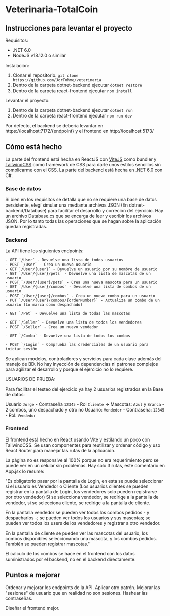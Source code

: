 # Veterinaria-TotalCoin

## Instrucciones para levantar el proyecto

Requisitos:

* .NET 6.0
* NodeJS v18.12.0 o similar

Instalación:

  1. Clonar el repositorio.
  `git clone https://github.com/JorTohme/veterinaria`
  2. Dentro de la carpeta dotnet-backend ejecutar `dotnet restore`
  3. Dentro de la carpeta react-frontend ejecutar `npm install`

Levantar el proyecto:

  1. Dentro de la carpeta dotnet-backend ejecutar `dotnet run`
  2. Dentro de la carpeta react-frontend ejecutar `npm run dev`

  Por defecto, el backend se debería levantar en https://localhost:7172/{endpoint} y el frontend en http://localhost:5173/

## Cómo está hecho

La parte del frontend está hecha en ReactJS con [ViteJS](https://vitejs.dev/) como bundler y [TailwindCSS](https://tailwindcss.com/) como framework de CSS para darle unos estilos sencillos sin complicarme con el CSS.
La parte del backend está hecha en .NET 6.0 con C#.

### Base de datos

Si bien en los requisitos se detalla que no se requiere una base de datos persistente, elegí simular una mediante archivos JSON (En dotnet-backend/Database) para facilitar el desarrollo y correción del ejercicio. Hay un archivo Database.cs que se encarga de leer y escribir los archivos JSON. Por lo tanto todas las operaciones que se hagan sobre la aplicación quedan registradas.

### Backend

La API tiene los siguientes endpoints:
  
    - GET `/User` - Devuelve una lista de todos usuarios 
    - POST `/User` - Crea un nuevo usuario
    - GET `/User/{user}` - Devuelve un usuario por su nombre de usuario
    - GET `/User/{user}/pets` - Devuelve una lista de mascotas de un usuario
    - POST `/User/{user}/pets` - Crea una nueva mascota para un usuario
    - GET `/User/{user}/combos` - Devuelve una lista de combos de un usuario
    - POST `/User/{user}/combos` - Crea un nuevo combo para un usuario
    - PUT `/User/{user}/combos/{orderNumber}` - Actualiza un combo de un usuario (Lo marca como despachado)

    - GET `/Pet` - Devuelve una lista de todas las mascotas

    - GET `/Seller` - Devuelve una lista de todos los vendedores
    - POST `/Seller` - Crea un nuevo vendedor

    - GET `/Combo` - Devuelve una lista de todos los combos

    - POST `/Login` - Comprueba las credenciales de un usuario para iniciar sesión

Se aplican modelos, controladores y servicios para cada clase además del manejo de BD. No hay inyección de dependencias ni patrones complejos para agilizar el desarrollo y porque el ejercicio no lo requiere.

USUARIOS DE PRUEBA:

Para facilitar el testeo del ejercicio ya hay 2 usuarios registrados en la Base de datos:

Usuario `Jorge` - Contraseña `12345` - Rol `Cliente` -> Mascotas: `Azul` y `Branca` - 2 combos, uno despachado y otro no
Usuario: `Vendedor` - Contraseña: `12345` - Rol: `Vendedor`

### Frontend

El frontend está hecho en React usando Vite y estilando un poco con TailwindCSS. Se usan componentes para reutilizar y ordenar código y uso React Router para manejar las rutas de la aplicación.

La página no es responsive al 100% porque no era requerimiento pero se puede ver en un celular sin problemas.
Hay solo 3 rutas, este comentario en App.jsx lo resume:

"Es obligatorio pasar por la pantalla de Login, en esta se puede seleccionar si el usuario es Vendedor o Cliente
(Los usuarios clientes se pueden registrar en la pantalla de Login, los vendedores solo pueden registrarse por otro vendedor)
Si se selecciona vendedor, se redirige a la pantalla de vendedor, si se selecciona cliente, se redirige a la pantalla de cliente.

En la pantalla vendedor se pueden ver todos los combos pedidos - y despacharlos -; se pueden ver todos los usuarios y sus mascotas;
se pueden ver todos los users de los vendedores y registrar a otro vendedor.

En la pantalla de cliente se pueden ver las mascotas del usuario, los combos disponibles seleccionando una mascota,
y los combos pedidos. También se pueden registrar mascotas."

El calculo de los combos se hace en el frontend con los datos suministrados por el backend, no en el backend directamente.

## Puntos a mejorar

Ordenar y mejorar los endpoints de la API. Aplicar otro patrón.
Mejorar las "sesiones" de usuario que en realidad no son sesiones.
Hashear las contraseñas.

Diseñar el frontend mejor.
